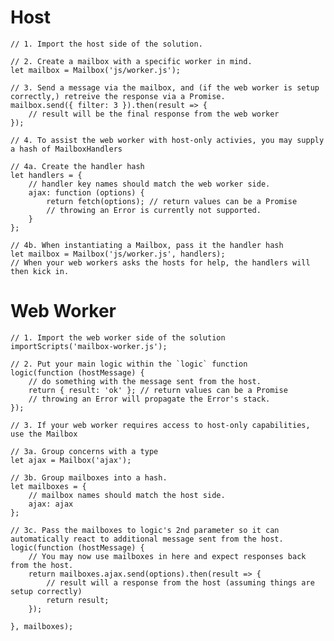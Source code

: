 # Host
    // 1. Import the host side of the solution.

    // 2. Create a mailbox with a specific worker in mind.
    let mailbox = Mailbox('js/worker.js');

    // 3. Send a message via the mailbox, and (if the web worker is setup correctly,) retreive the response via a Promise.
    mailbox.send({ filter: 3 }).then(result => {
        // result will be the final response from the web worker
    });

    // 4. To assist the web worker with host-only activies, you may supply a hash of MailboxHandlers

    // 4a. Create the handler hash
    let handlers = {
        // handler key names should match the web worker side.
        ajax: function (options) {
            return fetch(options); // return values can be a Promise
            // throwing an Error is currently not supported.
        }
    };

    // 4b. When instantiating a Mailbox, pass it the handler hash
    let mailbox = Mailbox('js/worker.js', handlers);
    // When your web workers asks the hosts for help, the handlers will then kick in.

# Web Worker

    // 1. Import the web worker side of the solution
    importScripts('mailbox-worker.js');

    // 2. Put your main logic within the `logic` function
    logic(function (hostMessage) {
        // do something with the message sent from the host.
        return { result: 'ok' }; // return values can be a Promise
        // throwing an Error will propagate the Error's stack.
    });

    // 3. If your web worker requires access to host-only capabilities, use the Mailbox

    // 3a. Group concerns with a type
    let ajax = Mailbox('ajax');

    // 3b. Group mailboxes into a hash.
    let mailboxes = {
        // mailbox names should match the host side.
        ajax: ajax
    };

    // 3c. Pass the mailboxes to logic's 2nd parameter so it can automatically react to additional message sent from the host.
    logic(function (hostMessage) {
        // You may now use mailboxes in here and expect responses back from the host.
        return mailboxes.ajax.send(options).then(result => {
            // result will a response from the host (assuming things are setup correctly)
            return result;
        });

    }, mailboxes);

